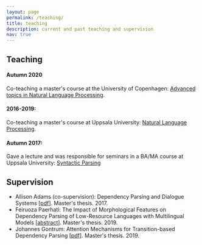 ```yaml
---
layout: page
permalink: /teaching/
title: teaching
description: current and past teaching and supervision
nav: true
---
```


## Teaching  

#### Autumn 2020
Co-teaching a master's course at the University of Copenhagen: [Advanced topics in Natural Language Processing](https://kurser.ku.dk/course/ndak19001u).
#### 2016-2019: 
Co-teaching a master's course at Uppsala University: [Natural Language Processing](http://cl.lingfil.uu.se/~nivre/master/nlp.html).
#### Autumn 2017: 
Gave a lecture and was responsible for seminars in a BA/MA course at Uppsala University: [Syntactic Parsing](http://cl.lingfil.uu.se/~sara/kurser/5LN455-2017/)

## Supervision
* Allison Adams (co-supervision): Dependency Parsing and Dialogue Systems \[[pdf](https://uu.diva-portal.org/smash/get/diva2:1111925/FULLTEXT01.pdf)\]. Master's thesis. 2017. 
* Feiruoza Paerhati:  The Impact of Morphological Features on Dependency Parsing of Low-Resource Languages with Multilingual Models \[[abstract](http://urn.kb.se/resolve?urn=urn:nbn:se:uu:diva-385283)\]. Master's thesis. 2019. 
* Johannes Gontrum:  Attention Mechanisms for Transition-based Dependency Parsing \[[pdf](http://www.diva-portal.org/smash/get/diva2:1362881/FULLTEXT01.pdf)\]. Master's thesis. 2019. 

